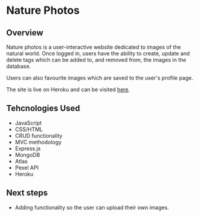 # Nature Photos

## Overview

Nature photos is a user-interactive website dedicated to images of the natural world.  Once logged in, users have the ability to create, update and delete tags which can be added to, and removed from, the images in the database.

Users can also favourite images which are saved to the user's profile page.

The site is live on Heroku and can be visited [here](https://nature-photos-394e18c571b1.herokuapp.com/).

## Tehcnologies Used
* JavaScript
* CSS/HTML
* CRUD functionality
* MVC methodology
* Express.js
* MongoDB
* Atlas
* Pexel API
* Heroku

## Next steps

* Adding functionality so the user can upload their own images.
